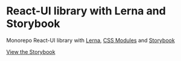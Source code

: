 # React-UI library with Lerna and Storybook
    
Monorepo React-UI library with <a href="https://github.com/lerna/lerna">Lerna</a>, <a href="https://github.com/css-modules/css-modules">CSS Modules</a> and <a href="https://storybook.js.org/">Storybook</a>

<a href="https://fairlytales.github.io/React-UI_library_with_Lerna_and_Storybook/?path=/story/button--default-button">View the Storybook</a>
